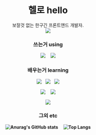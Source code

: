 <h1 align="center"><b>헬로 hello</b></h1>
<p align="center">
  보잘것 없는 한구긴 프론트앤드 개발자.
  <br>
  <a href="https://lavi27.github.io/l/"><img src="https://img.shields.io/badge/homepage-E34F26?style=flat-square&logoColor=white"/></a>
</p>

<h3 align="center"><b>쓰는거 using</b></h3>
<p align="center">
  <img src="https://img.shields.io/badge/Visual Studio Code-007ACC?style=flat-square&logo=Visual Studio Code&logoColor=white"/>
  &nbsp;&nbsp;
  <img src="https://img.shields.io/badge/Windows-0078D6?style=flat-square&logo=Windows&logoColor=white"/>
</p>

<h3 align="center"><b>배우는거 learning</b></h3>
<p align="center">
  <img src="https://img.shields.io/badge/HTML5-E34F26?style=flat-square&logo=HTML5&logoColor=white"/>
  &nbsp;
  <img src="https://img.shields.io/badge/CSS3-1572B6?style=flat-square&logo=CSS3&logoColor=white"/>
  &nbsp;
  <img src="https://img.shields.io/badge/JavaScript-007396?style=flat-square&logo=JavaScript&logoColor=white"/>
</p>
<p align="center">
  <img src="https://img.shields.io/badge/Python-3776AB?style=flat-square&logo=Python&logoColor=white"/>
  &nbsp;&nbsp;
  <img src="https://img.shields.io/badge/C-A8B9CC?style=flat-square&logo=C&logoColor=white"/>
</p>
<p align="center">
  <img src="https://img.shields.io/badge/Vue.js-4FC08D?style=flat-square&logo=Vue.js&logoColor=white"/>
</p>

<h3 align="center"><b>그외 etc</h3>
<div align="center">

  ![Anurag's GitHub stats](https://github-readme-stats.vercel.app/api?username=lavi27)
  &nbsp;&nbsp;&nbsp;
  ![Top Langs](https://github-readme-stats.vercel.app/api/top-langs/?username=lavi27&theme=buefy)
</div>